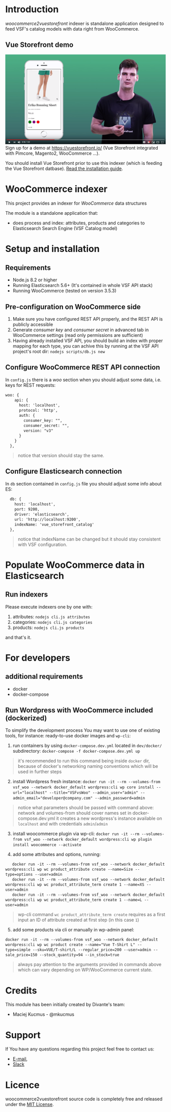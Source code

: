 
# Introduction

*woocommerce2vuestorefront* indexer is standalone application designed to feed VSF's catalog models with data right from WooCommerce.

 ## Vue Storefront demo
 [![See how it works!](https://github.com/DivanteLtd/vue-storefront/raw/master/docs/.vuepress/public/Fil-Rakowski-VS-Demo-Youtube.png)](https://www.youtube.com/watch?v=L4K-mq9JoaQ)
Sign up for a demo at https://vuestorefront.io/ (Vue Storefront integrated with Pimcore, Magento2, WooCommerce ...).

You should install Vue Storefront prior to use this indexer (which is feeding the Vue Storefront datbase). [Read the installation guide](https://divanteltd.github.io/vue-storefront/guide/installation/linux-mac.html).

# WooCommerce indexer
This project provides an indexer for *WooCommerce* data structures

The module is a standalone application that:
- does process and index: attributes, products and categories to Elasticsearch Search Engine (VSF Catalog model)

# Setup and installation
## Requirements 
- Node.js 8.2 or higher
- Running Elasticsearch 5.6+ (It's contained in whole VSF API stack)
- Running WooCommerce (tested on version 3.5.3)


## Pre-configuration on WooCommerce side
1. Make sure you have configured REST API properly, and the REST API is publicly accessible
2. Generate *consumer key* and *consumer secret* in advanced tab in WooCommerce settings (read only permissions are sufficient)
3. Having already installed VSF API, you should build an index with proper mapping for each type, you can achive this by
running at the VSF API project's root dir:
`
nodejs scripts/db.js new
`


## Configure WooCommerce REST API connection
In `config.js` there is a *woo* section when you should adjust some data, i.e. keys for REST requests:
```
woo: {
    api: {
      host: 'localhost',
      protocol: 'http',
      auth: {
        consumer_key: "",
        consumer_secret: "",
        version: "v3"
      }
    }
  },
```
> notice that version should stay the same.

## Configure Elasticsearch connection

In `db` section contained in `config.js` file you should adjust some info about ES:
```
  db: {
    host: 'localhost',
    port: 9200,
    driver: 'elasticsearch',
    url: 'http://localhost:9200',
    indexName: 'vue_storefront_catalog'
  },
```
> notice that indexName can be changed but it should stay consistent with VSF configuration. 

# Populate WooCommerce data in Elasticsearch

## Run indexers
Please execute indexers one by one with:
1. attributes: `nodejs cli.js attributes` 
2. categories: `nodejs cli.js categories`
3. products: `nodejs cli.js products`

and that's it. 

# For developers

## additional requirements
- docker
- docker-compose

## Run Wordpress with WooCommerce included (dockerized)

To simplify the development process You may want to use one of existing tools, for instance: ready-to-use docker images and `wp-cli`:

1. run containers by using `docker-compose.dev.yml` located in `dev/docker/` subdirectory: `docker-compose -f docker-compose.dev.yml up`
> it's recommended to run this command being inside `docker` dir, because of docker's networking naming conventions which will be used in further steps

2. install Wordpress fresh instance: `docker run -it --rm --volumes-from vsf_woo --network docker_default wordpress:cli wp core install --url="localhost" --title="VSFvsWoo" --admin_user="admin" --admin_email="developer@company.com" --admin_password=admin`
> notice what parameters should be passed with command above: network and volumes-from should cover names set in docker-compose.dev.yml
> it creates a new wordpress's instance available on `localhost` and with credentials `admin`/`admin`

3. install woocommerce plugin via wp-cli: `docker run -it --rm --volumes-from vsf_woo --network docker_default wordpress:cli wp plugin install woocommerce --activate`

4. add some attributes and options, running:
```
   docker run -it --rm --volumes-from vsf_woo --network docker_default wordpress:cli wp wc product_attribute create --name=Size --type=options --user=admin
   docker run -it --rm --volumes-from vsf_woo --network docker_default wordpress:cli wp wc product_attribute_term create 1 --name=XS --user=admin
   docker run -it --rm --volumes-from vsf_woo --network docker_default wordpress:cli wp wc product_attribute_term create 1 --name=L --user=admin
```
> wp-cli command `wc product_attribute_term create` requires as a first input an ID of attribute created at first step (in this case `1`)
5. add some products via cli or manually in wp-admin panel: 
```
docker run -it --rm --volumes-from vsf_woo --network docker_default wordpress:cli wp wc product create --name="Vue T-Shirt L" --type=simple --sku=VUE/T-shirt/L --regular_price=200 --user=admin --sale_price=150 --stock_quantity=94 --in_stock=true
```

> always pay attention to the arguments provided in commands above which can vary depending on WP/WooCommerce current state.

# Credits

This module has been initially created by Divante's team:
- Maciej Kucmus - @mkucmus

# Support

If You have any questions regarding this project feel free to contact us:
- [E-mail](mailto:contributors@vuestorefront.io),
- [Slack](http://slack.vuestorefront.io)

# Licence 
woocommerce2vuestorefront source code is completely free and released under the [MIT License](https://github.com/DivanteLtd/vue-storefront/blob/master/LICENSE).
